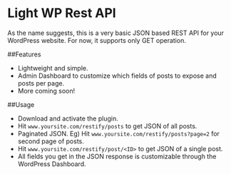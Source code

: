 # Light WP Rest API

As the name suggests, this is a very basic JSON based REST API for your WordPress website.
For now, it supports only GET operation.

##Features
- Lightweight and simple.
- Admin Dashboard to customize which fields of posts to expose and posts per page.
- More coming soon!

##Usage
- Download and activate the plugin.
- Hit `www.yoursite.com/restify/posts` to get JSON of all posts.
- Paginated JSON. Eg) Hit `www.yoursite.com/restify/posts?page=2` for second page of posts.
- Hit `www.yoursite.com/restify/post/<ID>` to get JSON of a single post.
- All fields you get in the JSON response is customizable through the WordPress Dashboard.
